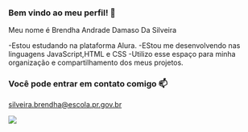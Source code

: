 ### Bem vindo ao meu perfil! 🤍

Meu nome é Brendha Andrade Damaso Da Silveira

-Estou estudando na plataforma Alura.
-EStou me desenvolvendo nas linguagens JavaScript,HTML e CSS
-Utilizo esse espaço para minha organização e compartilhamento dos meus projetos.

### Você pode entrar em contato comigo 📫

silveira.brendha@escola.pr.gov.br


![](https://media.tenor.com/DYzUq3uX1QgAAAAC/tom-and-jerry-evil.gif )
